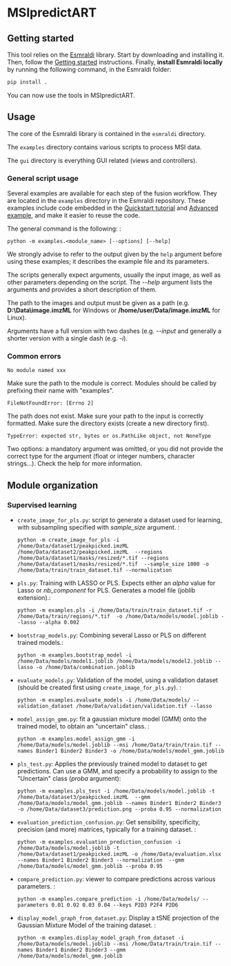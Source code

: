 # MSIpredictART

## Getting started

This tool relies on the [Esmraldi](https://github.com/fgrelard/Esmraldi) library. Start by downloading and installing it. Then, follow the [Getting started](https://esmraldi.readthedocs.io/en/latest/user/gettingstarted.html#setting-up-esmraldi-cross-platform) instructions. Finally, **install Esmraldi locally** by running the following command, in the Esmraldi folder: 

```bash
pip install .
```

You can now use the tools in MSIpredictART.

## Usage


The core of the Esmraldi library is contained in the `esmraldi`
directory.

The `examples` directory contains various scripts to process MSI data.

The `gui` directory is everything GUI related (views and controllers).

### General script usage

Several examples are available for each step of the fusion workflow.
They are located in the `examples` directory in the Esmraldi repository.
These examples include code embedded in the [Quickstart
tutorial](quickstart.ipynb) and [Advanced
example](advanced_example.ipynb), and make it easier to reuse the code.

The general command is the following: :

    python -m examples.<module_name> [--options] [--help]

We strongly advise to refer to the output given by the `help` argument
before using these examples; it describes the example file and its
parameters.

The scripts generally expect arguments, usually the input image, as well
as other parameters depending on the script. The *\--help* argument
lists the arguments and provides a short description of them.

The path to the images and output must be given as a path (e.g.
**D:\\Data\\image.imzML** for Windows or **/home/user/Data/image.imzML**
for Linux).

Arguments have a full version with two dashes (e.g. *\--input* and
generally a shorter version with a single dash (e.g. *-i*).

### Common errors


    No module named xxx

Make sure the path to the module is correct. Modules should be called by
prefixing their name with \"examples\".

    FileNotFoundError: [Errno 2]

The path does not exist. Make sure your path to the input is correctly
formatted. Make sure the directory exists (create a new directory
first).

    TypeError: expected str, bytes or os.PathLike object, not NoneType

Two options: a mandatory argument was omitted, or you did not provide
the correct type for the argument (float or integer numbers, character
strings\...). Check the help for more information.

## Module organization

### Supervised learning

-   `create_image_for_pls.py`: script to generate a dataset used for
    learning, with subsampling specified with *sample\_size* argument. :

        python -m create_image_for_pls -i /home/Data/dataset1/peakpicked.imzML /home/Data/dataset2/peakpicked.imzML  --regions /home/Data/dataset1/masks/resized/*.tif --regions /home/Data/dataset1/masks/resized/*.tif  --sample_size 1000 -o /home/Data/train/train_dataset.tif --normalization

-   `pls.py`: Training with LASSO or PLS. Expects either an *alpha*
    value for Lasso or *nb\_component* for PLS. Generates a model file
    (joblib extension).:

        python -m examples.pls -i /home/Data/train/train_dataset.tif -r /home/Data/train/regions/*.tif  -o /home/Data/models/model.joblib --lasso --alpha 0.002

-   `bootstrap_models.py`: Combining several Lasso or PLS on different
    trained models.:

        python -m examples.bootstrap_model -i /home/Data/models/model1.joblib /home/Data/models/model2.joblib --lasso -o /home/Data/combination.joblib

-   `evaluate_models.py`: Validation of the model, using a validation
    dataset (should be created first using `create_image_for_pls.py`). :

        python -m examples.evaluate_models -i /home/Data/models/ --validation_dataset /home/Data/validation/validation.tif --lasso 

-   `model_assign_gmm.py`: fit a gaussian mixture model (GMM) onto the
    trained model, to obtain an \"uncertain\" class. :

        python -m examples.model_assign_gmm -i /home/Data/models/model.joblib --msi /home/Data/train/train.tif --names Binder1 Binder2 Binder3 -o /home/Data/models/model_gmm.joblib

-   `pls_test.py`: Applies the previously trained model to dataset to
    get predictions. Can use a GMM, and specify a probability to assign
    to the \"Uncertain\" class (*proba* argument):

        python -m examples.pls_test -i /home/Data/models/model.joblib -t /home/Data/dataset3/peakpicked.imzML  --gmm  /home/Data/models/model_gmm.joblib --names Binder1 Binder2 Binder3 -o /home/Data/dataset3/prediction.png --proba 0.95 --normalization

-   `evaluation_prediction_confusion.py`: Get sensibility, specificity,
    precision (and more) matrices, typically for a training dataset. :

        python -m examples.evaluation_prediction_confusion -i /home/Data/models/model.joblib -t /home/Data/dataset1/peakpicked.imzML -o /home/Data/evaluation.xlsx --names Binder1 Binder2 Binder3 --normalization  --gmm /home/Data/models/model_gmm.joblib --proba 0.95

-   `compare_prediction.py`: viewer to compare predictions across
    various parameters. :

        python -m examples.compare_prediction -i /home/Data/models/ --parameters 0.01 0.02 0.03 0.04 --keys P2D3 P2F4 P2D6

-   `display_model_graph_from_dataset.py`: Display a tSNE projection of
    the Gaussian Mixture Model of the training dataset. :

        python -m examples.display_model_graph_from_dataset -i /home/Data/models/model.joblib --msi /home/Data/train/train.tif --names Binder1 Binder2 Binder3 --gmm /home/Data/models/model_gmm.joblib
